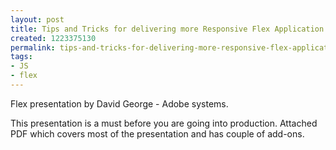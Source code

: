```yaml
---
layout: post
title: Tips and Tricks for delivering more Responsive Flex Application
created: 1223375130
permalink: tips-and-tricks-for-delivering-more-responsive-flex-application
tags:
- JS
- flex
---
```

<p>Flex presentation by David George - Adobe systems.</p><p>This presentation is a must before you are going into production. Attached PDF which covers most of the presentation and has couple of add-ons.</p><p>&nbsp;</p><p>&nbsp;</p>
